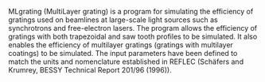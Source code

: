 MLgrating (MultiLayer grating) is a program for simulating the efficiency of gratings used on beamlines at large-scale light sources such as synchrotrons and free-electron lasers. The program allows the efficiency of gratings with both trapezoidal and saw tooth profiles to be simulated. It also enables the efficiency of multilayer gratings (gratings with multilayer coatings) to be simulated. The input parameters have been defined to match the units and nomenclature established in REFLEC (Schäfers and Krumrey, BESSY Technical Report 201/96 (1996)).
